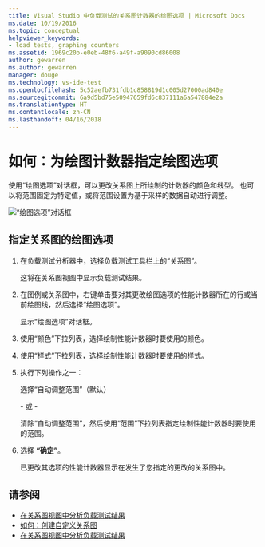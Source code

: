 ```yaml
---
title: Visual Studio 中负载测试的关系图计数器的绘图选项 | Microsoft Docs
ms.date: 10/19/2016
ms.topic: conceptual
helpviewer_keywords:
- load tests, graphing counters
ms.assetid: 1969c20b-e0eb-48f6-a49f-a9090cd86008
author: gewarren
ms.author: gewarren
manager: douge
ms.technology: vs-ide-test
ms.openlocfilehash: 5c52aefb731fdb1c858819d1c005d27000ad840e
ms.sourcegitcommit: 6a9d5bd75e50947659fd6c837111a6a547884e2a
ms.translationtype: HT
ms.contentlocale: zh-CN
ms.lasthandoff: 04/16/2018
---
```

# <a name="how-to-specify-plot-options-for-graphing-counters"></a>如何：为绘图计数器指定绘图选项

使用“绘图选项”对话框，可以更改关系图上所绘制的计数器的颜色和线型。 也可以将范围固定为特定值，或将范围设置为基于采样的数据自动进行调整。

![“绘图选项”对话框](../test/media/ltest_plotoptions.png "LTest_PlotOptions")

## <a name="to-specify-plotting-options-for-graphs"></a>指定关系图的绘图选项

1.  在负载测试分析器中，选择负载测试工具栏上的“关系图”。

     这将在关系图视图中显示负载测试结果。

2.  在图例或关系图中，右键单击要对其更改绘图选项的性能计数器所在的行或当前绘图线，然后选择“绘图选项”。

     显示“绘图选项”对话框。

3.  使用“颜色”下拉列表，选择绘制性能计数器时要使用的颜色。

4.  使用“样式”下拉列表，选择绘制性能计数器时要使用的样式。

5.  执行下列操作之一：

     选择“自动调整范围”（默认）

     \- 或 -

     清除“自动调整范围”，然后使用“范围”下拉列表指定绘制性能计数器时要使用的范围。

6.  选择 **“确定”**。

     已更改其选项的性能计数器显示在发生了您指定的更改的关系图中。

## <a name="see-also"></a>请参阅

- [在关系图视图中分析负载测试结果](../test/analyze-load-test-results-in-the-graphs-view.md)
- [如何：创建自定义关系图](../test/how-to-create-custom-graphs-in-load-test-results.md)
- [在关系图视图中分析负载测试结果](../test/analyze-load-test-results-in-the-graphs-view.md)